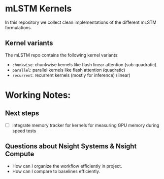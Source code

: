 # mLSTM Kernels

In this repository we collect clean implementations of the different mLSTM formulations.

## Kernel variants

The mLSTM repo contains the following kernel variants:
- `chunkwise`: chunkwise kernels like flash linear attention (sub-quadratic)
- `parallel`: parallel kernels like flash attention (quadratic)
- `recurrent`: recurrent kernels (mostly for inference) (linear)


# Working Notes:

## Next steps

- [ ] integrate memory tracker for kernels for measuring GPU memory during speed tests



## Questions about Nsight Systems & Nsight Compute

- How can I organize the workflow efficiently in project. 
- How can I compare to baselines efficiently.
